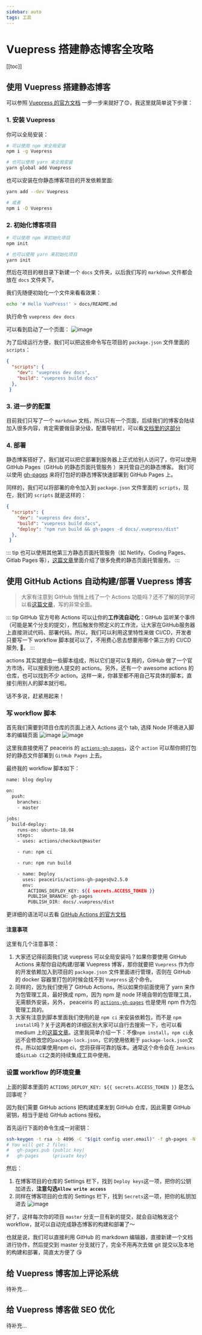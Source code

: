```yaml
---
sidebar: auto
tags: 工具
---
```


# Vuepress 搭建静态博客全攻略

[[toc]]

## 使用 Vuepress 搭建静态博客

可以参照 [Vuepress 的官方文档](https://vuepress.vuejs.org/zh/) 一步一步来就好了:blush:，我这里就简单说下步骤：

### 1. 安装 Vuepress
你可以全局安装：
```sh
# 可以使用 npm 来全局安装
npm i -g Vuepress

# 也可以使用 yarn 来全局安装
yarn global add Vuepress
```

也可以安装在你静态博客项目的开发依赖里面:
```sh
yarn add --dev Vuepress

# 或者
npm i -D Vuepress
```

### 2. 初始化博客项目
```sh
# 可以使用 npm 来初始化项目
npm init

# 也可以使用 yarn 来初始化项目
yarn init
```

然后在项目的根目录下新建一个 `docs` 文件夹，以后我们写的 `markdown` 文件都会放在 `docs` 文件夹下。

我们先随便初始化一个文件来看看效果：
```sh
echo '# Hello VuePress!' > docs/README.md
```
执行命令 `vuepress dev docs`

可以看到启动了一个页面：
![image](https://user-images.githubusercontent.com/16002911/69302580-11496e80-0c55-11ea-973b-539c0cd73c65.png)

为了后续运行方便，我们可以把这些命令写在项目的 `package.json` 文件里面的 `scripts`：
```json
{
  "scripts": {
    "dev": "vuepress dev docs",
    "build": "vuepress build docs"
  },
 }
```
### 3. 进一步的配置
目前我们只写了一个 `markdown` 文档，所以只有一个页面，后续我们的博客会陆续加入很多内容，肯定需要做目录分级，配置导航栏，可以看[文档里的这部分](https://vuepress.vuejs.org/zh/theme/default-theme-config.html#%E9%A6%96%E9%A1%B5)

### 4. 部署
静态博客搭好了，我们就可以把它部署到服务器上正式给别人访问了，你可以使用 GitHub Pages（GitHub 的静态页面托管服务 ）来托管自己的静态博客。
我们可以使用 [gh-pages](https://www.npmjs.com/package/gh-pages) 来将打包好的静态博客快速部署到 GitHub Pages 上。

同样的，我们可以将部署的命令加入到 `package.json` 文件里面的 `scripts`，现在，我们的 `scripts` 就是这样的：
```json
{
  "scripts": {
    "dev": "vuepress dev docs",
    "build": "vuepress build docs",
    "deploy": "npm run build && gh-pages -d docs/.vuepress/dist"
  },
 }
```

::: tip
也可以使用其他第三方静态页面托管服务（如 Netlify、Coding Pages、Gitlab Pages 等），[这篇文章](https://juejin.im/post/5b57dc9f6fb9a04fb136e91e)里面介绍了很多免费的静态页面托管服务。
:::

## 使用 GitHub Actions 自动构建/部署 Vuepress 博客

> 大家有注意到 GitHub 悄悄上线了一个 Actions 功能吗？还不了解的同学可以看[这篇文章](https://zhuanlan.zhihu.com/p/77751445)，写的非常全面。

::: tip
GitHub 官方号称 Actions 可以让你的**工作流自动化**：GitHub 监听某个事件（可能是某个分支的提交），然后触发你预定义的工作流，让大家在GitHub服务器上直接测试代码、部署代码。所以，我们可以利用这里特性来做 CI/CD，开发者只要写一下 workflow 脚本就可以了，不用费心思去想要用哪个第三方的 CI/CD 服务, :100:。
:::

actions 其实就是由一些脚本组成，所以它们是可以复用的，GitHub 做了一个官方市场，可以搜索到他人提交的 actions。另外，还有一个 awesome actions 的仓库，也可以找到不少 action。这样一来，你甚至都不用自己写具体的脚本，直接引用别人的脚本就行啦。

话不多说，赶紧用起来！

### 写 workflow 脚本

首先我们需要到项目仓库的页面上进入 Actions 这个 tab, 选择 Node 环境进入脚本的编辑页面
![image](https://user-images.githubusercontent.com/16002911/69306766-9e93bf80-0c63-11ea-8ff8-3c51058cded0.png)
![image](https://user-images.githubusercontent.com/16002911/69306808-c2ef9c00-0c63-11ea-8c0e-37e385fb3f16.png)
 
这里我直接使用了 peaceiris 的 [`actions-gh-pages`](https://github.com/peaceiris/actions-gh-pages)，这个 `action` 可以帮你把打包好的静态文件部署到 `GitHub Pages` 上去。

最终我的 workflow 脚本如下：
```sh
name: blog deploy

on:
  push:
    branches:
    - master

jobs:
  build-deploy:
    runs-on: ubuntu-18.04
    steps:
    - uses: actions/checkout@master

    - run: npm ci

    - run: npm run build

    - name: Deploy
      uses: peaceiris/actions-gh-pages@v2.5.0
      env:
        ACTIONS_DEPLOY_KEY: ${{ secrets.ACCESS_TOKEN }}
        PUBLISH_BRANCH: gh-pages
        PUBLISH_DIR: docs/.vuepress/dist

```
更详细的语法可以去看 [GitHub Actions 的官方文档](https://help.github.com/en/actions/automating-your-workflow-with-github-actions/events-that-trigger-workflows)

#### 注意事项

这里有几个注意事项：

1. 大家还记得前面我们说 vuepress 可以全局安装吗？如果你要使用 GitHub Actions 来帮你自动构建/部署 Vuepress 博客，那你就要把 `Vuepress` 作为你的开发依赖加入到项目的 `package.json` 文件里面进行管理，否则在 GitHub 的 docker 容器里打包的时候会找不到 `Vuepress` 这个命令。
2. 同样的，因为我们使用了 GitHub Actions，所以如果你前面使用了 yarn 来作为包管理工具，最好换成 npm，因为 npm 是 node 环境自带的包管理工具，无需额外安装，另外， peaceiris 的 [`actions-gh-pages`](https://github.com/peaceiris/actions-gh-pages) 也是使用 npm 作为包管理工具的。
3. 大家有注意到脚本里面我们使用的是 `npm ci` 来安装依赖包，而不是 `npm install`吗？关于这两者的详细区别大家可以自行去搜索一下，也可以看 medium 上的[这篇文章](https://medium.com/better-programming/npm-ci-vs-npm-install-which-should-you-use-in-your-node-js-projects-51e07cb71e26)。这里我简单介绍一下：不像`npm install`，`npm ci`永远不会修改您的`package-lock.json`，它的使用依赖于 `package-lock.json`文件。所以如果使用npm ci，您将获得可靠的版本。通常这个命令会在 `Jenkins`或`GitLab CI`之类的持续集成工具中使用。

### 设置 workflow 的环境变量

上面的脚本里面的 `ACTIONS_DEPLOY_KEY: ${{ secrets.ACCESS_TOKEN }}` 是怎么回事呢？

因为我们需要 GitHub actions 把构建成果发到 GitHub 仓库，因此需要 GitHub 密钥，相当于是给 GitHub actions 授权。

首先运行下面的命令生成一对密钥：
```sh
ssh-keygen -t rsa -b 4096 -C "$(git config user.email)" -f gh-pages -N ""
# You will get 2 files:
#   gh-pages.pub (public key)
#   gh-pages     (private key)
```

然后：
1. 在博客项目的仓库的 Settings 栏下，找到 `Deploy keys`这一项，把你的公钥加进去，**注意勾选`Allow write access`**
2. 同样在博客项目的仓库的 Settings 栏下，找到 `Secrets`这一项，把你的私钥加进去
![image](https://user-images.githubusercontent.com/16002911/69307473-b4a27f80-0c65-11ea-908c-c8da810709fb.png)

好了，这样每次你的项目 `master` 分支一旦有新的提交，就会自动触发这个 workflow，就可以自动完成静态博客的构建和部署了～

也就是说，我们可以直接利用 GitHub 的 markdown 编辑器，直接新建一个文档进行协作，然后提交到 master 分支就行了，完全不用再次去做 git 提交以及本地的构建和部署，简直太方便了 :kissing_heart:

## 给 Vuepress 博客加上评论系统
待补充...

## 给 Vuepress 博客做 SEO 优化
待补充...

